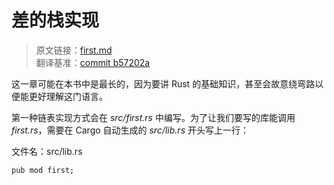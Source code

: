 # 差的栈实现

> 原文链接：[first.md](https://github.com/rust-unofficial/too-many-lists/blob/master/src/first.md) <br>
> 翻译基准：[commit b57202a](https://github.com/rust-unofficial/too-many-lists/blob/b57202a5e01b50e4217b85af3d89f49f612dcbae/src/first.md)

这一章可能在本书中是最长的，因为要讲 Rust 的基础知识，甚至会故意绕弯路以便能更好理解这门语言。

第一种链表实现方式会在 *src/first.rs* 中编写。为了让我们要写的库能调用 *first.rs*，需要在 Cargo 自动生成的 *src/lib.rs* 开头写上一行：

文件名：src/lib.rs

```rust, ignore
pub mod first;
```
